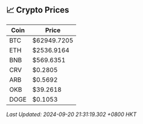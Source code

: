 ## 📈 Crypto Prices

| Coin | Price |
| ---- | ----- |
| BTC | $62949.7205 |
| ETH | $2536.9164 |
| BNB | $569.6351 |
| CRV | $0.2805 |
| ARB | $0.5692 |
| OKB | $39.2618 |
| DOGE | $0.1053 |

_Last Updated: 2024-09-20 21:31:19.302 +0800 HKT_